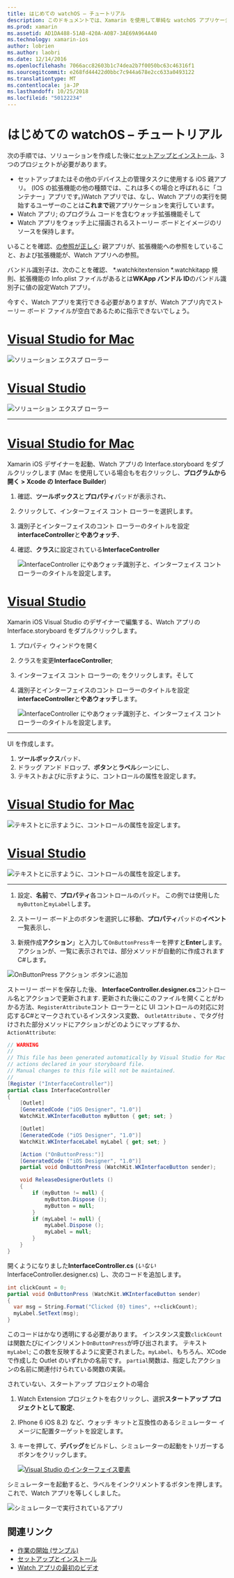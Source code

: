 ```yaml
---
title: はじめての watchOS – チュートリアル
description: このドキュメントでは、Xamarin を使用して単純な watchOS アプリケーションを構築するためのチュートリアルを示します。 これには、for Mac に Visual Studio と Visual Studio の両方で動作し、ストーリー ボードを操作して、コードでイベントに応答する方法について説明します。
ms.prod: xamarin
ms.assetid: AD1DA488-51AB-420A-A0B7-3AE69A964A40
ms.technology: xamarin-ios
author: lobrien
ms.author: laobri
ms.date: 12/14/2016
ms.openlocfilehash: 7066acc82603b1c74dea2b7f0050bc63c46316f1
ms.sourcegitcommit: e268fd44422d0bbc7c944a678e2cc633a0493122
ms.translationtype: MT
ms.contentlocale: ja-JP
ms.lasthandoff: 10/25/2018
ms.locfileid: "50122234"
---
```

# <a name="hello-watchos--walkthrough"></a>はじめての watchOS – チュートリアル

次の手順では、ソリューションを作成した後に[セットアップとインストール](~/ios/watchos/get-started/installation.md)、3 つのプロジェクトが必要があります。

- セットアップまたはその他のデバイス上の管理タスクに使用する iOS 親アプリ。 (IOS の拡張機能の他の種類では、これは多くの場合と呼ばれるに「コンテナー」アプリです。)Watch アプリでは、なし、Watch アプリの実行を開始するユーザーのことは**これまで**親アプリケーションを実行しています。
- Watch アプリ; のプログラム コードを含むウォッチ拡張機能そして
- Watch アプリをウォッチ上に描画されるストーリー ボードとイメージのリソースを保持します。

いることを確認、[の参照が正しく](~/ios/watchos/get-started/project-references.md): 親アプリが、拡張機能への参照をしていること、および拡張機能が、Watch アプリへの参照。

バンドル識別子は、次のことを確認、 \*.watchkitextension \*.watchkitapp 規則、拡張機能の Info.plist ファイルがあるとは**WKApp バンドル ID**のバンドル識別子に値の設定Watch アプリ。

今すぐ、Watch アプリを実行できる必要がありますが、Watch アプリ内でストーリー ボード ファイルが空白であるために指示できないでしょう。

# <a name="visual-studio-for-mactabmacos"></a>[Visual Studio for Mac](#tab/macos)

![](hello-watch-images/projectstructure.png "ソリューション エクスプ ローラー")

# <a name="visual-studiotabwindows"></a>[Visual Studio](#tab/windows)

![](hello-watch-images/vs-projectstructure.png "ソリューション エクスプ ローラー")

-----

# <a name="visual-studio-for-mactabmacos"></a>[Visual Studio for Mac](#tab/macos)
    
Xamarin iOS デザイナーを起動、Watch アプリの Interface.storyboard をダブルクリックします (Mac を使用している場合もを右クリックし、**プログラムから開く > Xcode の Interface Builder**)


1.  確認、**ツールボックス**と**プロパティ**パッドが表示され、
1.  クリックして、インターフェイス コント ローラーを選択します。
1.  識別子とインターフェイスのコント ローラーのタイトルを設定**interfaceController**と**やあウォッチ**、
1.  確認、**クラス**に設定されている**InterfaceController**

    ![](hello-watch-images/interfacecontrollerattributes.png "InterfaceController にやあウォッチ識別子と、インターフェイス コント ローラーのタイトルを設定します。")

# <a name="visual-studiotabwindows"></a>[Visual Studio](#tab/windows)

Xamarin iOS Visual Studio のデザイナーで編集する、Watch アプリの Interface.storyboard をダブルクリックします。

1.  プロパティ ウィンドウを開く
1.  クラスを変更**InterfaceController**;
1.  インターフェイス コント ローラーの; をクリックします。そして
1.  識別子とインターフェイスのコント ローラーのタイトルを設定**interfaceController**と**やあウォッチ**します。

    ![](hello-watch-images/vs-interfacecontrollerattributes.png "InterfaceController にやあウォッチ識別子と、インターフェイス コント ローラーのタイトルを設定します。")

-----


UI を作成します。

1. **ツールボックス**パッド、
1. ドラッグ アンド ドロップ、**ボタン**と**ラベル**シーンにし、
1. テキストおよびに示すように、コントロールの属性を設定します。

# <a name="visual-studio-for-mactabmacos"></a>[Visual Studio for Mac](#tab/macos)

![](hello-watch-images/draganddrop.png "テキストとに示すように、コントロールの属性を設定します。")

# <a name="visual-studiotabwindows"></a>[Visual Studio](#tab/windows)

![](hello-watch-images/vs-draganddrop.png "テキストとに示すように、コントロールの属性を設定します。")

-----

1. 設定、**名前**で、**プロパティ**各コントロールのパッド。 この例では使用した`myButton`と`myLabel`します。

1. ストーリー ボード上のボタンを選択しに移動、**プロパティ**パッドの**イベント**一覧表示し、

1. 新規作成**アクション**」と入力して`OnButtonPress`キーを押すと**Enter**します。
  アクションが、一覧に表示されでは、部分メソッドが自動的に作成されますC#します。

![](hello-watch-images/buttonaction.png "OnButtonPress アクション ボタンに追加")

ストーリー ボードを保存した後、 **InterfaceController.designer.cs**コントロール名とアクションで更新されます. 更新された後にこのファイルを開くことがわかる方法、`RegisterAttribute`コント ローラーとに UI コントロールの対応に対応するC#とマークされているインスタンス変数、 `OutletAttribute` 、でタグ付けされた部分メソッドにアクションがどのようにマップするか、`ActionAttribute`:

```csharp
// WARNING
//
// This file has been generated automatically by Visual Studio for Mac from the outlets and
// actions declared in your storyboard file.
// Manual changes to this file will not be maintained.
//
[Register ("InterfaceController")]
partial class InterfaceController
{
    [Outlet]
    [GeneratedCode ("iOS Designer", "1.0")]
    WatchKit.WKInterfaceButton myButton { get; set; }

    [Outlet]
    [GeneratedCode ("iOS Designer", "1.0")]
    WatchKit.WKInterfaceLabel myLabel { get; set; }

    [Action ("OnButtonPress:")]
    [GeneratedCode ("iOS Designer", "1.0")]
    partial void OnButtonPress (WatchKit.WKInterfaceButton sender);

    void ReleaseDesignerOutlets ()
    {
        if (myButton != null) {
            myButton.Dispose ();
            myButton = null;
        }
        if (myLabel != null) {
            myLabel.Dispose ();
            myLabel = null;
        }
    }
}
```

開くようになりました**InterfaceController.cs** (*いない*InterfaceController.designer.cs) し、次のコードを追加します。

```csharp
int clickCount = 0;
partial void OnButtonPress (WatchKit.WKInterfaceButton sender)
{
  var msg = String.Format("Clicked {0} times", ++clickCount);
  myLabel.SetText(msg);
}
```

このコードはかなり透明にする必要があります。 インスタンス変数`clickCount`は関数たびにインクリメント`OnButtonPress`が呼び出されます。 テキスト`myLabel`; この数を反映するように変更されました。`myLabel`、もちろん、XCode で作成した Outlet のいずれかの名前です。 `partial`関数は、指定したアクションの名前に関連付けられている関数の実装。

されていない、スタートアップ プロジェクトの場合

1. Watch Extension プロジェクトを右クリックし、選択**スタートアップ プロジェクトとして設定**、

1. IPhone 6 iOS 8.2) など、ウォッチ キットと互換性のあるシミュレーター イメージに配置ターゲットを設定します。

1. キーを押して、**デバッグ**をビルドし、シミュレーターの起動をトリガーするボタンをクリックします。

    [![](hello-watch-images/readytodebug-sml.png "Visual Studio のインターフェイス要素")](hello-watch-images/readytodebug.png#lightbox)

シミュレーターを起動すると、ラベルをインクリメントするボタンを押します。
これで、Watch アプリを等しくしました。

![](hello-watch-images/running.png "シミュレーターで実行されているアプリ")


## <a name="related-links"></a>関連リンク

- [作業の開始 (サンプル)](https://developer.xamarin.com/samples/monotouch/WatchKit/GettingStarted/)
- [セットアップとインストール](~/ios/watchos/get-started/installation.md)
- [Watch アプリの最初のビデオ](http://blog.xamarin.com/your-first-watch-kit-app/)
